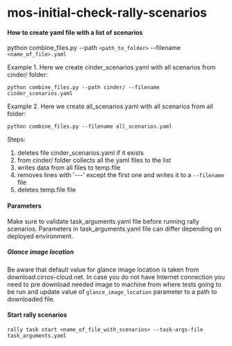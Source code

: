 # mos-initial-check-rally-scenarios

#### How to create yaml file with a list of scenarios

python combine_files.py --path `<path_to_folder>` --filename `<name_of_file>.yaml`

Example 1. Here we create cinder_scenarios.yaml with all scenarios from cinder/ folder:

`python combine_files.py --path cinder/ --filename cinder_scenarios.yaml`

Example 2. Here we create all_scenarios.yaml with all scenarios from all folder:

`python combine_files.py --filename all_scenarios.yaml`

Steps:

1. deletes file cinder_scenarios.yaml if it exists
2. from cinder/ folder collects all the yaml files to the list
3. writes data from all files to temp.file
4. removes lines with '---' except the first one and writes it to a `--filename` file
5. deletes temp.file file

#### Parameters

Make sure to validate task_arguments.yaml file before running rally scenarios.
Parameters in task_arguments.yaml file can differ depending on deployed environment. 

##### Glance image location

Be aware that default value for glance image location is taken from download.cirros-cloud.net.
In case you do not have Internet connection you need to pre download needed image to machine from where 
tests going to be run and update value of `glance_image_location` parameter to a path to downloaded file.

#### Start rally scenarios

`rally task start <name_of_file_with_scenarios> --task-args-file task_arguments.yaml`